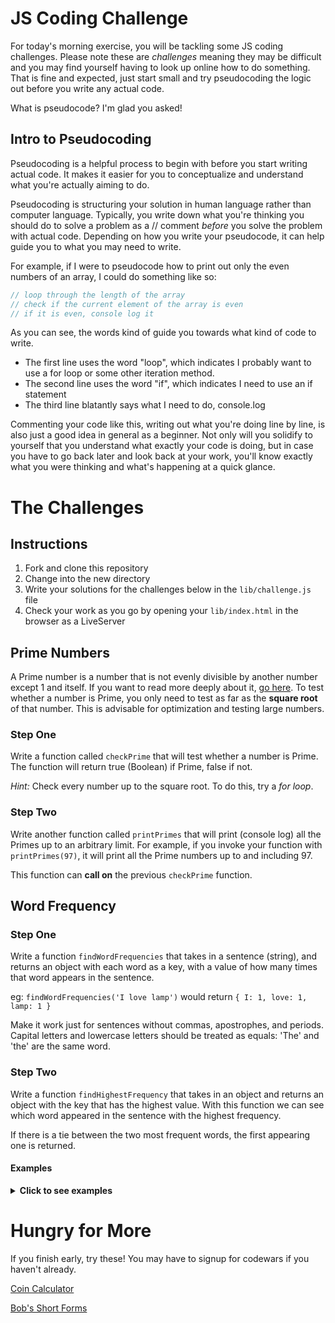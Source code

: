 # JS Coding Challenge 

For today's morning exercise, you will be tackling some JS coding challenges. Please note these are _challenges_ meaning they may be difficult and you may find yourself having to look up online how to do something. That is fine and expected, just start small and try pseudocoding the logic out before you write any actual code. 

What is pseudocode? I'm glad you asked! 

## Intro to Pseudocoding

Pseudocoding is a helpful process to begin with before you start writing actual code. It makes it easier for you to conceptualize and understand what you're actually aiming to do.

Pseudocoding is structuring your solution in human language rather than computer language. Typically, you write down what you're thinking you should do to solve a problem as a // comment _before_ you solve the problem with actual code. Depending on how you write your pseudocode, it can help guide you to what you may need to write.

For example, if I were to pseudocode how to print out only the even numbers of an array, I could do something like so: 

```js
// loop through the length of the array 
// check if the current element of the array is even 
// if it is even, console log it 
```

As you can see, the words kind of guide you towards what kind of code to write. 

- The first line uses the word "loop", which indicates I probably want to use a for loop or some other iteration method. 
- The second line uses the word "if", which indicates I need to use an if statement 
- The third line blatantly says what I need to do, console.log 

Commenting your code like this, writing out what you're doing line by line, is also just a good idea in general as a beginner. Not only will you solidify to yourself that you understand what exactly your code is doing, but in case you have to go back later and look back at your work, you'll know exactly what you were thinking and what's happening at a quick glance. 

# The Challenges

## Instructions 

1. Fork and clone this repository 
1. Change into the new directory 
1. Write your solutions for the challenges below in the `lib/challenge.js` file 
1. Check your work as you go by opening your `lib/index.html` in the browser as a LiveServer 

## Prime Numbers 

A Prime number is a number that is not evenly divisible by another number except 1 and itself. If you want to read more deeply about it, [go here](https://en.wikipedia.org/wiki/Prime_number). To test whether a number is Prime, you only need to test as far as the **square root** of that number. This is advisable for optimization and testing large numbers.

### Step One

Write a function called `checkPrime` that will test whether a number is Prime. The function will return true (Boolean) if Prime, false if not.

_Hint:_ Check every number up to the square root. To do this, try a _for loop_.

### Step Two
Write another function called `printPrimes` that will print (console log) all the Primes up to an arbitrary limit. For example, if you invoke your function with `printPrimes(97)`, it will print all the Prime numbers up to and including 97.

This function can **call on** the previous `checkPrime` function.

## Word Frequency 

### Step One

Write a function `findWordFrequencies` that takes in a sentence (string), and returns an object with each word as a key, with a value of how many times that word appears in the sentence.

eg: `findWordFrequencies('I love lamp')` would return `{ I: 1, love: 1, lamp: 1 }`

Make it work just for sentences without commas, apostrophes, and periods. Capital letters and lowercase letters should be treated as equals: 'The' and 'the' are the same word.

### Step Two

Write a function `findHighestFrequency` that takes in an object and returns an object with the key that has the highest value. With this function we can see which word appeared in the sentence with the highest frequency.

If there is a tie between the two most frequent words, the first appearing one is returned.

#### Examples

<details><summary><strong>Click to see examples</strong></summary><p>

**"The world is all that is the case"**

```javascript
const freqs = findWordFrequencies('The world is all that is the case'));

console.log(freqs);
```

> => { the: 2, world: 1, is: 2, all: 1, that: 1, case: 1 }


```javascript
const freqs = findWordFrequencies('The world is all that is the case');

console.log(findHighestFrequency(freqs));
```

> => { the: 2 }

**"That that is is that that is not is not"**

```javascript
const freqs = findWordFrequencies('That that is is that that is not is not');

console.log(freqs);
```

> => { that: 4, is: 4, not: 2 }

```javascript
const freqs = findWordFrequencies('That that is is that that is not is not');

console.log(findHighestFrequency(freqs));
```

> => { that: 4 }

**"hi"**

```javascript
const freqs = findWordFrequencies('hi');

console.log(freqs);
```

> => { hi: 1 }


```javascript
const freqs = findWordFrequencies('hi');

console.log(findHighestFrequency(freqs));
```

> => { hi: 1 }

</p></details>

# Hungry for More

If you finish early, try these! You may have to signup for codewars if you haven't already.

[Coin Calculator](https://www.codewars.com/kata/calculator-coin-combination)

[Bob's Short Forms](https://www.codewars.com/kata/bobs-short-forms)
